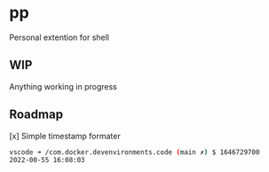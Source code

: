 # pp
Personal extention for shell

## WIP
Anything working in progress

## Roadmap

[x] Simple timestamp formater

```bash
vscode ➜ /com.docker.devenvironments.code (main ✗) $ 1646729700
2022-00-55 16:08:03
```